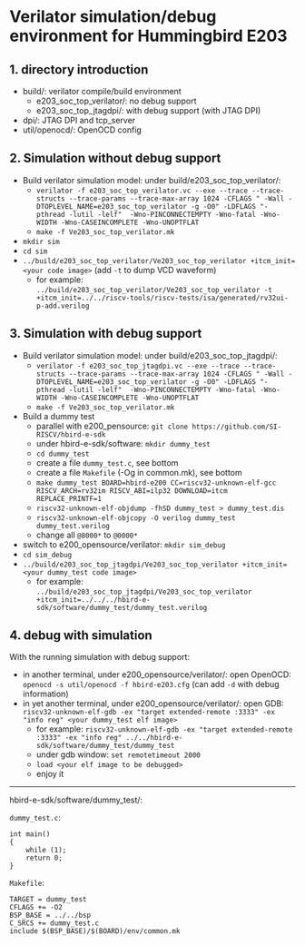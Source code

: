 # Verilator simulation/debug environment for Hummingbird E203

## 1. directory introduction
* build/: verilator compile/build environment
    * e203_soc_top_verilator/: no debug support
    * e203_soc_top_jtagdpi/: with debug support (with JTAG DPI)
* dpi/: JTAG DPI and tcp_server
* util/openocd/: OpenOCD config 

## 2. Simulation without debug support
* Build verilator simulation model: under build/e203_soc_top_verilator/:
    * `verilator -f e203_soc_top_verilator.vc --exe --trace --trace-structs --trace-params --trace-max-array 1024 -CFLAGS " -Wall -DTOPLEVEL_NAME=e203_soc_top_verilator -g -O0" -LDFLAGS "-pthread -lutil -lelf"  -Wno-PINCONNECTEMPTY -Wno-fatal -Wno-WIDTH -Wno-CASEINCOMPLETE -Wno-UNOPTFLAT`
    * `make -f Ve203_soc_top_verilator.mk`
* `mkdir sim`
* `cd sim`
* `../build/e203_soc_top_verilator/Ve203_soc_top_verilator +itcm_init=<your code image>` (add `-t` to dump VCD waveform)
    * for example: `../build/e203_soc_top_verilator/Ve203_soc_top_verilator -t +itcm_init=../../riscv-tools/riscv-tests/isa/generated/rv32ui-p-add.verilog`

## 3. Simulation with debug support
* Build verilator simulation model: under build/e203_soc_top_jtagdpi/:
    * `verilator -f e203_soc_top_jtagdpi.vc --exe --trace --trace-structs --trace-params --trace-max-array 1024 -CFLAGS " -Wall -DTOPLEVEL_NAME=e203_soc_top_verilator -g -O0" -LDFLAGS "-pthread -lutil -lelf"  -Wno-PINCONNECTEMPTY -Wno-fatal -Wno-WIDTH -Wno-CASEINCOMPLETE -Wno-UNOPTFLAT`
    * `make -f Ve203_soc_top_verilator.mk`
* Build a dummy test
    * parallel with e200_pensource: `git clone https://github.com/SI-RISCV/hbird-e-sdk`
    * under hbird-e-sdk/software: `mkdir dummy_test`
    * `cd dummy_test`
    * create a file `dummy_test.c`, see bottom
    * create a file `Makefile` (-Og in common.mk), see bottom
    * `make dummy_test BOARD=hbird-e200 CC=riscv32-unknown-elf-gcc RISCV_ARCH=rv32im RISCV_ABI=ilp32 DOWNLOAD=itcm REPLACE_PRINTF=1`
    * `riscv32-unknown-elf-objdump -fhSD dummy_test > dummy_test.dis`
    * `riscv32-unknown-elf-objcopy -O verilog dummy_test dummy_test.verilog` 
    * change all `@8000*` to `@0000*`
* switch to e200_opensource/verilator: `mkdir sim_debug`
* `cd sim_debug`
* `../build/e203_soc_top_jtagdpi/Ve203_soc_top_verilator +itcm_init=<your dummy_test code image>` 
    * for example: `../build/e203_soc_top_jtagdpi/Ve203_soc_top_verilator +itcm_init=../../../hbird-e-sdk/software/dummy_test/dummy_test.verilog`

## 4. debug with simulation
With the running simulation with debug support:
* in another terminal, under e200_opensource/verilator/: open OpenOCD: `openocd -s util/openocd -f hbird-e203.cfg` (can add `-d` with debug information)
* in yet another terminal, under e200_opensource/verilator/: open GDB: `riscv32-unknown-elf-gdb -ex "target extended-remote :3333" -ex "info reg" <your dummy_test elf image>`
    * for example: `riscv32-unknown-elf-gdb -ex "target extended-remote :3333" -ex "info reg" ../../hbird-e-sdk/software/dummy_test/dummy_test`
    * under gdb window: `set remotetimeout 2000`
    * `load <your elf image to be debugged>`
    * enjoy it

---

hbird-e-sdk/software/dummy_test/:

`dummy_test.c`:
```
int main()
{
    while (1);
    return 0;
}
```

`Makefile`:
```
TARGET = dummy_test
CFLAGS += -O2
BSP_BASE = ../../bsp
C_SRCS += dummy_test.c
include $(BSP_BASE)/$(BOARD)/env/common.mk
```
